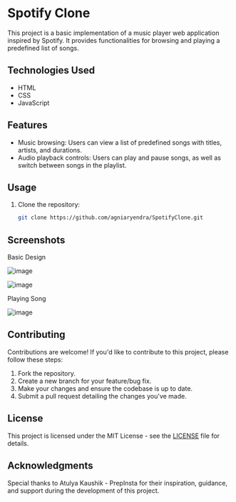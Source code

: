 # Spotify Clone

This project is a basic implementation of a music player web application inspired by Spotify. It provides functionalities for browsing and playing a predefined list of songs.

## Technologies Used

- HTML
- CSS
- JavaScript

## Features

- Music browsing: Users can view a list of predefined songs with titles, artists, and durations.
- Audio playback controls: Users can play and pause songs, as well as switch between songs in the playlist.

## Usage

1. Clone the repository:
   ```bash
   git clone https://github.com/agniaryendra/SpotifyClone.git

## Screenshots

Basic Design

![image](https://github.com/agniaryendra/SpotifyClone/assets/78561761/64d31aca-9fad-465d-bcf2-ab430f24b9a3)

![image](https://github.com/agniaryendra/SpotifyClone/assets/78561761/01479ea9-c21a-4547-967f-54367ecbe4ff)

Playing Song

![image](https://github.com/agniaryendra/SpotifyClone/assets/78561761/5cc7d558-3bd0-47eb-83f6-fcb292741326)


## Contributing

Contributions are welcome! If you'd like to contribute to this project, please follow these steps:

1. Fork the repository.
2. Create a new branch for your feature/bug fix.
3. Make your changes and ensure the codebase is up to date.
4. Submit a pull request detailing the changes you've made.

## License

This project is licensed under the MIT License - see the [LICENSE](LICENSE) file for details.

## Acknowledgments

Special thanks to Atulya Kaushik - PrepInsta for their inspiration, guidance, and support during the development of this project.
```
